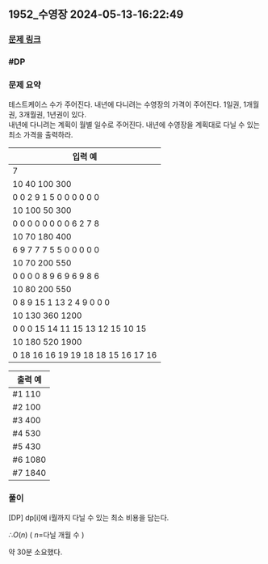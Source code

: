 ## 1952_수영장 2024-05-13-16:22:49
### [문제 링크](https://swexpertacademy.com/main/code/problem/problemDetail.do?contestProbId=AV5PpFQaAQMDFAUq)

### #DP

### 문제 요약
테스트케이스 수가 주어진다.
내년에 다니려는 수영장의 가격이 주어진다. 1일권, 1개월권, 3개월권, 1년권이 있다.  
내년에 다니려는 계획이 월별 일수로 주어진다.
내년에 수영장을 계획대로 다닐 수 있는 최소 가격을 출력하라.
    

| 입력 예 |
| --- |  
|7| 
|10 40 100 300|
|0 0 2 9 1 5 0 0 0 0 0 0|
|10 100 50 300|
|0 0 0 0 0 0 0 0 6 2 7 8|
|10 70 180 400|
|6 9 7 7 7 5 5 0 0 0 0 0|
|10 70 200 550|
|0 0 0 0 8 9 6 9 6 9 8 6|
|10 80 200 550|
|0 8 9 15 1 13 2 4 9 0 0 0|
|10 130 360 1200|
|0 0 0 15 14 11 15 13 12 15 10 15|
|10 180 520 1900|
|0 18 16 16 19 19 18 18 15 16 17 16|

| 출력 예 |
| --- |
|#1 110|
|#2 100|
|#3 400|
|#4 530|
|#5 430|
|#6 1080|
|#7 1840|

### 풀이

[DP]
dp[i]에 i월까지 다닐 수 있는 최소 비용을 담는다.

$∴ O(n)$ ( $n$=다닐 개월 수 )

약 30분 소요했다.